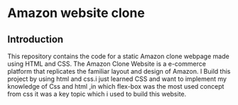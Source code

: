 <h1>Amazon website clone</h1>

## Introduction
This repository contains the code for a static Amazon clone webpage made using HTML and CSS.
The Amazon Clone Website is a e-commerce platform that replicates the familiar layout and design of Amazon. I Build this project by using html and css.i just learned CSS and want to implement my knowledge of Css and html ,in which flex-box was the most used concept from css it was a key topic which i used to build this website.</p>
